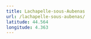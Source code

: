 ```yaml
---
title: Lachapelle-sous-Aubenas
url: /lachapelle-sous-aubenas/
latitude: 44.564
longitude: 4.363
---
```

